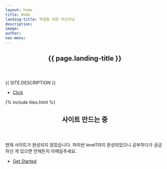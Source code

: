 ```yaml
---
layout: home
title: Home
landing-title: 학생을 위한 머신러닝
description: 
image: 
author: 
nav-menu: 
---
```

<head>
<title>학생을 위한 머신러닝</title>
</head>

<!-- Banner -->
<section id="banner" class="major">
	<div class="inner">
		<header class="major">
			<h1>{{ page.landing-title }}</h1>
		</header>
		<div class="content">
			<p style="text-transform: uppercase;">{{ site.description }}</p>
			<ul class="actions">
				<li><a href="#one" class="button next scrolly">Click</a></li>
			</ul>
		</div>
	</div>
</section>

<!-- Main -->
<div id="main">

<!-- One -->
{% include tiles.html %}

<!-- Two -->
<section id="two">
	<div class="inner">
		<header class="major">
			<h2>사이트 만드는 중</h2>
		</header>
		<p>현재 사이트가 완성되지 않았습니다. 파이썬 level1까지 완성되었으니 공부하다가 궁금하신 게 있으면 언제든지 이메일주세요.</p>
		<ul class="actions">
			<li><a href="{{site.baseurl}}/심심할땐 파이썬.html" class="button next">Get Started</a></li>
		</ul>
	</div>
</section>

</div>

